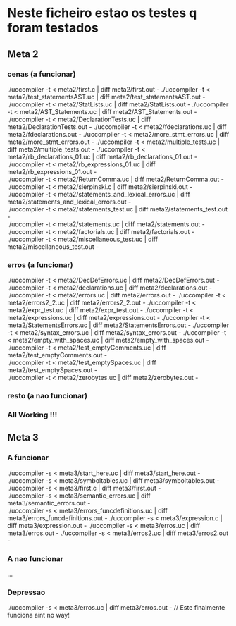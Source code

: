 # Neste ficheiro estao os testes q foram testados

## Meta 2

### cenas (a funcionar)

./uccompiler -t < meta2/first.c | diff meta2/first.out -
./uccompiler -t < meta2/test_statementsAST.uc | diff meta2/test_statementsAST.out -
./uccompiler -t < meta2/StatLists.uc | diff meta2/StatLists.out -
./uccompiler -t < meta2/AST_Statements.uc | diff meta2/AST_Statements.out -
./uccompiler -t < meta2/DeclarationTests.uc | diff meta2/DeclarationTests.out -
./uccompiler -t < meta2/fdeclarations.uc | diff meta2/fdeclarations.out -
./uccompiler -t < meta2/more_stmt_errors.uc | diff meta2/more_stmt_errors.out -
./uccompiler -t < meta2/multiple_tests.uc | diff meta2/multiple_tests.out -
./uccompiler -t < meta2/rb_declarations_01.uc | diff meta2/rb_declarations_01.out -
./uccompiler -t < meta2/rb_expressions_01.uc | diff meta2/rb_expressions_01.out -                                       
./uccompiler -t < meta2/ReturnComma.uc | diff meta2/ReturnComma.out -
./uccompiler -t < meta2/sierpinski.c | diff meta2/sierpinski.out -
./uccompiler -t < meta2/statements_and_lexical_errors.uc | diff meta2/statements_and_lexical_errors.out -               
./uccompiler -t < meta2/statements_test.uc | diff meta2/statements_test.out -                                           
./uccompiler -t < meta2/statements.uc | diff meta2/statements.out -                                                     
./uccompiler -t < meta2/factorials.uc | diff meta2/factorials.out -                     
./uccompiler -t < meta2/miscellaneous_test.uc | diff meta2/miscellaneous_test.out -        

### erros (a funcionar)

./uccompiler -t < meta2/DecDefErrors.uc | diff meta2/DecDefErrors.out -
./uccompiler -t < meta2/declarations.uc | diff meta2/declarations.out -
./uccompiler -t < meta2/errors.uc | diff meta2/errors.out -
./uccompiler -t < meta2/errors2_2.uc | diff meta2/errors2_2.out -
./uccompiler -t < meta2/expr_test.uc | diff meta2/expr_test.out -
./uccompiler -t < meta2/expressions.uc | diff meta2/expressions.out -
./uccompiler -t < meta2/StatementsErrors.uc | diff meta2/StatementsErrors.out -
./uccompiler -t < meta2/syntax_errors.uc | diff meta2/syntax_errors.out -
./uccompiler -t < meta2/empty_with_spaces.uc | diff meta2/empty_with_spaces.out -           
./uccompiler -t < meta2/test_emptyComments.uc | diff meta2/test_emptyComments.out -         
./uccompiler -t < meta2/test_emptySpaces.uc | diff meta2/test_emptySpaces.out -             
./uccompiler -t < meta2/zerobytes.uc | diff meta2/zerobytes.out -                           

### resto (a nao funcionar)

### All Working !!!

## Meta 3

### A funcionar

./uccompiler -s < meta3/start_here.uc | diff meta3/start_here.out -
./uccompiler -s < meta3/symboltables.uc | diff meta3/symboltables.out -
./uccompiler -s < meta3/first.c | diff meta3/first.out -                                    
./uccompiler -s < meta3/semantic_errors.uc | diff meta3/semantic_errors.out -                
./uccompiler -s < meta3/errors_funcdefinitions.uc | diff meta3/errors_funcdefinitions.out -
./uccompiler -s < meta3/expression.c | diff meta3/expression.out -
./uccompiler -s < meta3/erros.uc | diff meta3/erros.out - 
./uccompiler -s < meta3/erros2.uc | diff meta3/erros2.out -

### A nao funcionar

...

### Depressao

./uccompiler -s < meta3/erros.uc | diff meta3/erros.out -       // Este finalmente funciona aint no way!

